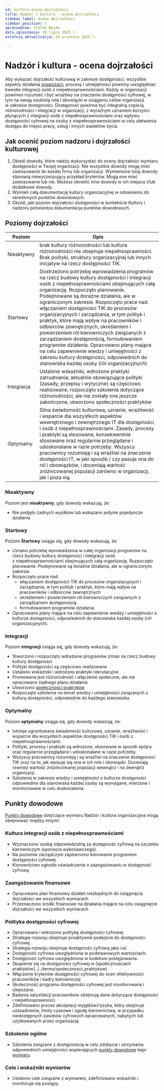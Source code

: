 ```yaml
---
id: kultura-ocena-dojrzalosci
title: Nadzór i kultura - ocena dojrzałości
sidebar_label: Ocena dojrzałości
sidebar_position: 1
opracowanie: Stefan Wajda
data_zgloszenia: 28 lipca 2025 r.
ostatnia_aktualizacja: 24 września 2025 r.

---
```


# Nadzór i kultura - ocena dojrzałości

Aby wykazać dojrzałość kulturową w zakresie dostępności, wszystkie aspekty działania [organizacji](../../terms/organizacja), procesy i umiejętności powinny uwzględniać kwestie integracji osób z&nbsp;niepełnosprawnościami. Każdy w organizacji powinien rozumieć i&nbsp;być wrażliwy na znaczenie dostępności cyfrowej, w tym na swoją osobistą rolę i obowiązki w&nbsp;osiąganiu celów organizacji w&nbsp;zakresie dostępności. Dostępność powinna być integralną częścią różnorodności i&nbsp;integracji w organizacji, z&nbsp;wyraźnym uznaniem korzyści płynących z&nbsp;integracji osób z niepełnosprawnościami oraz wpływu dostępności cyfrowej na osoby z&nbsp;niepełnosprawnościami w celu ułatwienia dostępu do miejsc pracy, usług i&nbsp;innych aspektów życia.

## Jak ocenić poziom nadzoru i dojrzałości kulturowej

1. Określ dowody, które należy wykorzystać do oceny dojrzałości wymiaru dostępności w Twojej organizacji. Nie wszystkie dowody mogą mieć zastosowanie do każdej firmy lub organizacji. Wymienione tutaj dowody stanowią niewyczerpujący przykład kryteriów. Mogą one mieć zastosowanie lub nie. Możesz określić inne dowody w ich miejsce i/lub dodatkowe dowody.
2. Wymień całą dokumentację kultury organizacyjnej w odniesieniu do określonych punktów dowodowych.
3. Określ, jaki poziom dojrzałości dostępności w kontekście Kultury i nadzoru potwierdza dokumentacja punktów dowodowych.

## Poziomy dojrzałości

| Poziom | Opis  |
| -------| ------| 
| Nieaktywny | brak kultury różnorodności lub kultura różnorodności nie obejmuje niepełnosprawności. Brak polityki, struktury organizacyjnej lub innych inicjatyw na rzecz dostępności TIK. |
| Startowy   | Dostrzeżono potrzebę wprowadzenia programów na rzecz budowy kultury dostępności i integracji osób z niepełnosprawnościami obejmujących całą organizację. Rozpoczęto planowanie. Podejmowane są doraźne działania, ale w ograniczonym zakresie. Rozpoczęto prace nad: włączaniem dostępności TIK do procesów organizacyjnych i zarządzania, w tym polityk i praktyk, które mają wpływ na pracowników i odbiorców zewnętrznych, określeniem i powierzeniem ról kierowniczych związanych z zarządzaniem dostępnością, formułowaniem programów działania. Opracowano plany mające na celu zapewnienie wiedzy i umiejętności z zakresu kultury dostępności, odpowiednich do stanowiska każdej osoby (ról organizacyjnych) |
| Integracja | Ustalone wskaźniki, wdrożone praktyki zatrudniania; aktualnie obowiązujące polityki (zasady, przepisy i wytyczne) są częściowo realizowane, rozpoczęto szkolenia dotyczące różnorodności, ale nie zostały one jeszcze zakończone, utworzono społeczności praktyków |
| Optymalny | Silna świadomość kulturowa, uznanie, wrażliwość i wsparcie dla wszystkich aspektów wewnętrznego i zewnętrznego IT dla dostępności i osób z niepełnosprawnościami. Zasady, procesy i praktyki są stosowane, konsekwentnie stosowane oraz regularnie przeglądane i udoskonalane w razie potrzeby. Wszyscy pracownicy rozumieją i są wrażliwi na znaczenie dostępności IT, w jaki sposób / czy pasuje ona do ról i obowiązków, i doceniają wartość zróżnicowanej populacji zarówno w organizacji, jak i poza nią. |


### Nieaktywny

Poziom jest **nieaktywny**, gdy dowody wskazują, że:

- Nie podjęto żadnych wysiłków lub wskazano jedynie pojedyncze działania
<!-- Organizacja nie przywiązuje uwagi do dostępności cyfrowej lub podejmuje sporadyczne okazjonalne działania. -->

### Startowy

Poziom **Startowy** osiąga się, gdy dowody wskazują, że:

- Uznano potrzebę wprowadzenia w całej organizacji programów na rzecz budowy kultury dostępności i&nbsp;integracji osób z&nbsp;niepełnosprawnościami obejmujących całą organizację. Rozpoczęto planowanie. Podejmowane są doraźne działania, ale w ograniczonym zakresie.
- Rozpoczęto prace nad:
  - włączaniem dostępności TIK do procesów organizacyjnych i zarządzania, w tym polityk i praktyk, które mają wpływ na pracowników i odbiorców zewnętrznych
  - określeniem i powierzeniem ról kierowniczych związanych z zarządzaniem dostępnością
  - formułowaniem programów działania
- Opracowano plany mające na celu zapewnienie wiedzy i umiejętności o kulturze dostępności, odpowiednich do stanowiska każdej osoby (ról organizacyjnych).

### Integracji

<!-- Organizacja rozpoczęła systematyczne działania zmierzające do budowy kultury organizacyjnej, w której wrażliwość na różnorodność ludzi i ich potrzeby oraz dostępność i inkluzja społeczna są stają się wartościami podstawowymi. -->

Poziom **integracji** osiąga się, gdy dowody wskazują, że:

- Stworzono i rozpoczęto wdrażanie programów zmian na rzecz budowy kultury dostępności
- Polityki dostępności są częściowo realizowane
- Ustalono wskaźniki i wdrożono praktyki rekrutacyjne
- Promowana jest różnorodność i włączenie społeczne, ale nie opracowano żadnego planu działania
- Utworzono [społeczności praktyków](../../terms/spolecznosci_praktyków)
- Rozpoczęto szkolenia na temat wiedzy i umiejętności związanych z kulturą dostępności, odpowiednie do każdego stanowiska.

### Optymalny

<!--  W organizacji istnieje ugruntowana świadomość, uznanie, wrażliwość i wsparcie dla wszystkich aspektów uczestnictwa osób z różnorodnymi potrzebami, która sprzyja wdrażaniu i utrzymywaniu dostępności cyfrowej. Organizacja jest dostępnym integracyjnym środowiskiem… -->


Poziom **optymalny** osiąga się, gdy dowody wskazują, że:

- Istnieje ugruntowana świadomość kulturowa, uznanie, wrażliwość i wsparcie dla wszystkich aspektów dostępności TIK i osób z niepełnosprawnościami.
- Polityki, procesy i praktyki są wdrożone, stosowane w sposób spójny oraz regularnie przeglądane i udoskonalane w razie potrzeby.
- Wszyscy pracownicy rozumieją i są wrażliwi na znaczenie dostępności TIK oraz na to, jak wpisuje się ona w ich role i obowiązki. Doceniają również wartość zróżnicowanej populacji wewnątrz i na zewnątrz organizacji.
- Szkolenia w zakresie wiedzy i umiejętności o kulturze dostępności odpowiednie dla stanowiska każdej osoby są wymagane, mierzone i monitorowane w celu doskonalenia.

## Punkty dowodowe

[Punkty dowodowe](../../terms/punkt-dowodowy) dotyczące wymiaru Nadzór i kultura organizacyjna mogą obejmować między innymi:

### Kultura integracji osób z niepełnosprawnościami

- Wyznaczono osobę odpowiedzialną za dostępność cyfrową na szczeblu kierowniczym (sponsora wykonawczego).
- Na poziomie zarządczym zapewniono kierowanie programem dostępności cyfrowej.
- Kierownictwo ogłosiło oświadczenie o zaangażowaniu w dostępność cyfrową.

### Zaangażowanie finansowe

- Opracowano plan finansowy działań niezbędnych do osiągnięcia dojrzałości we wszystkich wymiarach
- Przeznaczono środki finansowe na działania mające na celu osiągnięcie dojrzałości we wszystkich wymiarach

### Polityka dostępności cyfrowej

- Opracowano i wdrożono politykę dostępności cyfrowej.
- Strategia rozwoju obejmuje proaktywne podejście do dostępności cyfrowej.
- Strategia rozwoju obejmuje dostępność cyfrową jako cel.
- Dostępność cyfrowa uwzględniona w podstawowych wartościach.
- Dostępność cyfrowa uwzględniona w kodeksie postępowania.
- Skupienie się na dostępności cyfrowej w [społecznościach praktyków]../../terms/spolecznosci_praktykow)
- Włączenie kryteriów dostępności cyfrowej do ocen efektywności pracowników i kadry kierowniczej
- Skuteczność programu dostępności cyfrowej jest monitorowana i ulepszana.
- Badania satysfakcji pracowników obejmują dane dotyczące dostępności i niepełnosprawności
- Zdefiniowano proces akceptacji wyjątków/ryzyka, który obejmuje uzasadnienie, limity czasowe i zgodę kierownictwa, w przypadku niedostępnych zasobów cyfrowych opracowanych, nabytych lub użytkowanych przez organizację.
<!-- - Koncentracja na niepełnosprawności w działaniach na rzecz różnorodności, równości i integracji.
    - Wsparcie pracowników dla dostępności cyfrowej i integracji osób niepełnosprawnych jest obowiązkowe i monitorowane.
    - Informacje zwrotne od pracowników przechwytują dane związane z dostępnością i niepełnosprawnością
-->
### Szkolenie ogólne

- Szkolenia związane z dostępnością w celu zdobycia i utrzymania odpowiednich umiejętności wspierających [punkty dowodowe](../../terms/punkt-dowodowy) tego [wymiaru](../../terms/wymiar-dostepnosci).

### Cele i wskaźniki wymiarów

- Ustalono cele związane z wymiarem, zdefiniowano wskaźniki i monitoruje się postępy.


